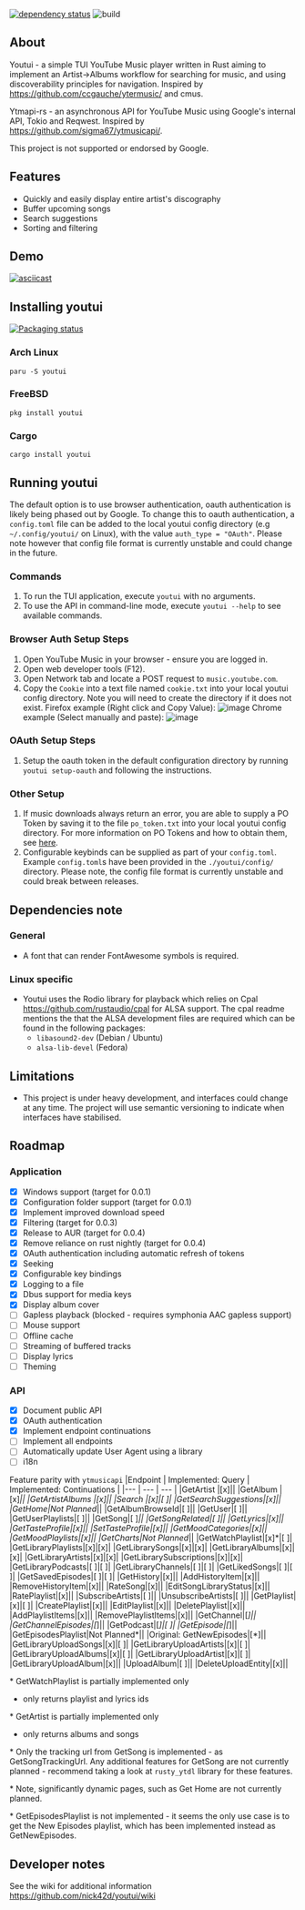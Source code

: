 [![dependency status](https://deps.rs/repo/github/nick42d/youtui/status.svg)](https://deps.rs/repo/github/nick42d/youtui)
![build](https://github.com/nick42d/youtui/actions/workflows/release-plz.yml/badge.svg)

## About
Youtui - a simple TUI YouTube Music player written in Rust aiming to implement an Artist->Albums workflow for searching for music, and using discoverability principles for navigation. Inspired by https://github.com/ccgauche/ytermusic/ and cmus.

Ytmapi-rs - an asynchronous API for YouTube Music using Google's internal API, Tokio and Reqwest. Inspired by https://github.com/sigma67/ytmusicapi/.

This project is not supported or endorsed by Google.

## Features
- Quickly and easily display entire artist's discography
- Buffer upcoming songs
- Search suggestions
- Sorting and filtering

## Demo
[![asciicast](https://asciinema.org/a/H7CB4oP2Gcibv1I47aXCrQpbt.svg)](https://asciinema.org/a/H7CB4oP2Gcibv1I47aXCrQpbt)

## Installing youtui
[![Packaging status](https://repology.org/badge/vertical-allrepos/youtui.svg)](https://repology.org/project/youtui/versions)

### Arch Linux
`paru -S youtui`

### FreeBSD
`pkg install youtui`

### Cargo
`cargo install youtui`

## Running youtui
The default option is to use browser authentication, oauth authentication is likely being phased out by Google. To change this to oauth authentication, a `config.toml` file can be added to the local youtui config directory (e.g `~/.config/youtui/` on Linux), with the value `auth_type = "OAuth"`. Please note however that config file format is currently unstable and could change in the future. 
### Commands
1. To run the TUI application, execute `youtui` with no arguments.
1. To use the API in command-line mode, execute `youtui --help` to see available commands.
### Browser Auth Setup Steps
1. Open YouTube Music in your browser - ensure you are logged in.
1. Open web developer tools (F12).
1. Open Network tab and locate a POST request to `music.youtube.com`.
1. Copy the `Cookie` into a text file named `cookie.txt` into your local youtui config directory. Note you will need to create the directory if it does not exist.
Firefox example (Right click and Copy Value):
![image](https://github.com/nick42d/youtui/assets/133559267/c7fda32c-10bc-4ebe-b18e-ee17c13f6bd0)
Chrome example (Select manually and paste):
![image](https://github.com/nick42d/youtui/assets/133559267/bd2ec37b-1a78-490f-b313-694145bb4854)
### OAuth Setup Steps
1. Setup the oauth token in the default configuration directory by running `youtui setup-oauth` and following the instructions.
### Other Setup
1. If music downloads always return an error, you are able to supply a PO Token by saving it to the file `po_token.txt` into your local youtui config directory. For more information on PO Tokens and how to obtain them, see [here](https://github.com/yt-dlp/yt-dlp/wiki/Extractors#po-token-guide).
1. Configurable keybinds can be supplied as part of your `config.toml`. Example `config.toml`s have been provided in the `./youtui/config/` directory. Please note, the config file format is currently unstable and could break between releases.

## Dependencies note
### General
- A font that can render FontAwesome symbols is required.
### Linux specific
- Youtui uses the Rodio library for playback which relies on Cpal https://github.com/rustaudio/cpal for ALSA support. The cpal readme mentions the that the ALSA development files are required which can be found in the following packages:
  - `libasound2-dev` (Debian / Ubuntu)
  - `alsa-lib-devel` (Fedora)

## Limitations
- This project is under heavy development, and interfaces could change at any time. The project will use semantic versioning to indicate when interfaces have stabilised.

## Roadmap
### Application
- [x] Windows support (target for 0.0.1)
- [x] Configuration folder support (target for 0.0.1)
- [x] Implement improved download speed
- [x] Filtering (target for 0.0.3)
- [x] Release to AUR (target for 0.0.4)
- [x] Remove reliance on rust nightly (target for 0.0.4)
- [x] OAuth authentication including automatic refresh of tokens
- [x] Seeking
- [x] Configurable key bindings
- [x] Logging to a file
- [x] Dbus support for media keys
- [x] Display album cover
- [ ] Gapless playback (blocked - requires symphonia AAC gapless support)
- [ ] Mouse support
- [ ] Offline cache
- [ ] Streaming of buffered tracks
- [ ] Display lyrics
- [ ] Theming
### API
- [x] Document public API
- [x] OAuth authentication
- [x] Implement endpoint continuations
- [ ] Implement all endpoints
- [ ] Automatically update User Agent using a library
- [ ] i18n

Feature parity with `ytmusicapi`
|Endpoint | Implemented: Query | Implemented: Continuations |
|--- | --- | --- |
|GetArtist |[x]||
|GetAlbum |[x]*||
|GetArtistAlbums |[x]||
|Search |[x]|[ ]|
|GetSearchSuggestions|[x]||
|GetHome|Not Planned*||
|GetAlbumBrowseId|[ ]||
|GetUser|[ ]||
|GetUserPlaylists|[ ]||
|GetSong|[ ]*||
|GetSongRelated|[ ]||
|GetLyrics|[x]||
|GetTasteProfile|[x]||
|SetTasteProfile|[x]||
|GetMoodCategories|[x]||
|GetMoodPlaylists|[x]||
|GetCharts|Not Planned*||
|GetWatchPlaylist|[x]\*|[ ]|
|GetLibraryPlaylists|[x]|[x]|
|GetLibrarySongs|[x]|[x]|
|GetLibraryAlbums|[x]|[x]|
|GetLibraryArtists|[x]|[x]|
|GetLibrarySubscriptions|[x]|[x]|
|GetLibraryPodcasts|[ ]|[ ]|
|GetLibraryChannels|[ ]|[ ]|
|GetLikedSongs|[ ]|[ ]|
|GetSavedEpisodes|[ ]|[ ]|
|GetHistory|[x]||
|AddHistoryItem|[x]||
|RemoveHistoryItem|[x]||
|RateSong|[x]||
|EditSongLibraryStatus|[x]||
|RatePlaylist|[x]||
|SubscribeArtists|[ ]||
|UnsubscribeArtists|[ ]||
|GetPlaylist|[x]|[ ]|
|CreatePlaylist|[x]||
|EditPlaylist|[x]||
|DeletePlaylist|[x]||
|AddPlaylistItems|[x]||
|RemovePlaylistItems|[x]||
|GetChannel|[*]||
|GetChannelEpisodes|[*]||
|GetPodcast|[*]|[ ]|
|GetEpisode|[*]||
|GetEpisodesPlaylist|Not Planned*||
|Original: GetNewEpisodes|[*]||
|GetLibraryUploadSongs|[x]|[ ]|
|GetLibraryUploadArtists|[x]|[ ]|
|GetLibraryUploadAlbums|[x]|[ ]|
|GetLibraryUploadArtist|[x]|[ ]|
|GetLibraryUploadAlbum|[x]||
|UploadAlbum|[ ]||
|DeleteUploadEntity|[x]||

\* GetWatchPlaylist is partially implemented only
- only returns playlist and lyrics ids

\* GetArtist is partially implemented only
- only returns albums and songs

\* Only the tracking url from GetSong is implemented - as GetSongTrackingUrl. Any additional features for GetSong are not currently planned - recommend taking a look at `rusty_ytdl` library for these features.

\* Note, significantly dynamic pages, such as Get Home are not currently planned.

\* GetEpisodesPlaylist is not implemented - it seems the only use case is to get the New Episodes playlist, which has been implemented instead as GetNewEpisodes.

## Developer notes
See the wiki for additional information
https://github.com/nick42d/youtui/wiki
